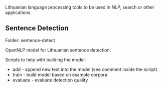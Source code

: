 Lithuanian language processing tools to be used in NLP, search or other applications.

## Sentence Detection

Folder: sentence-detect

OpenNLP model for Lithuanian sentence detection.

Scripts to help with building the model:

+ add - append new text into the model (see comment inside the script)
+ train - build model based on example corpora
+ evaluate - evaluate detection quality
